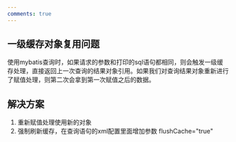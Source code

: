 ```yaml
---
comments: true
---
```


## 一级缓存对象复用问题

使用mybatis查询时，如果请求的参数和打印的sql语句都相同，则会触发一级缓存处理，直接返回上一次查询的结果对象引用。如果我们对查询结果对象重新进行了赋值处理，则第二次会拿到第一次赋值之后的数据。

## 解决方案

1. 重新赋值处理使用新的对象
2. 强制刷新缓存，在查询语句的xml配置里面增加参数 flushCache="true"